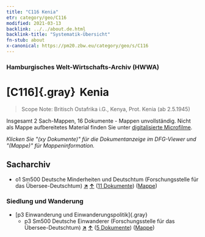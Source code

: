 ```yaml
---
title: "C116 Kenia"
etr: category/geo/C116
modified: 2021-03-13
backlink: ../../about.de.html
backlink-title: "Systematik-Übersicht"
fn-stub: about
x-canonical: https://pm20.zbw.eu/category/geo/s/C116
---
```


### Hamburgisches Welt-Wirtschafts-Archiv (HWWA)
# [C116]{.gray}&#8201; Kenia&#160; 


> Scope Note: Britisch Ostafrika i.G., Kenya, Prot. Kenia (ab 2.5.1945)



Insgesamt 2 Sach-Mappen, 16 Dokumente - Mappen unvollständig.
Nicht als Mappe aufbereitetes Material finden Sie unter [digitalisierte Microfilme](/film/h1_sh.de.html).

_Klicken Sie "(xy Dokumente)" für die Dokumentanzeige im DFG-Viewer und "(Mappe)" für Mappeninformation._

## Sacharchiv



  - o1 Sm500 Deutsche Minderheiten und Deutschtum (Forschungsstelle für das Übersee-Deutschtum) [**&nearr;**](../../../subject/i/145911/about.de.html "Deutsche Minderheiten und Deutschtum (Forschungsstelle für das Übersee-Deutschtum) (in der ganzen Welt)") [**&uarr;**](../../../subject/about.de.html#o1_Sm500 "Sachsystematik") (<a href="https://pm20.zbw.eu/dfgview/sh/141475,145911" title="über: Kenia : Deutsche Minderheiten und Deutschtum (Forschungsstelle für das Übersee-Deutschtum)" target="_blank">11 Dokumente</a>) ([Mappe](../../../../folder/sh/1414xx/141475/1459xx/145911/about.de.html))

### Siedlung und Wanderung

- [p3 Einwanderung und Einwanderungspolitik]{.gray}
  - p3 Sm500 Deutsche Einwanderer (Forschungsstelle für das Übersee-Deutschtum) [**&nearr;**](../../../subject/i/145921/about.de.html "Deutsche Einwanderer (Forschungsstelle für das Übersee-Deutschtum) (in der ganzen Welt)") [**&uarr;**](../../../subject/about.de.html#p3_Sm500 "Sachsystematik") (<a href="https://pm20.zbw.eu/dfgview/sh/141475,145921" title="über: Kenia : Deutsche Einwanderer (Forschungsstelle für das Übersee-Deutschtum)" target="_blank">5 Dokumente</a>) ([Mappe](../../../../folder/sh/1414xx/141475/1459xx/145921/about.de.html))


